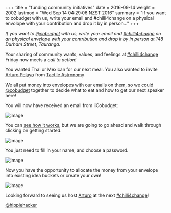 +++
title = "funding community initiatives"
date = 2016-09-14
weight = 2002
lastmod = "Wed Sep 14 04:29:06 NZST 2016"
summary = "If you want to cobudget with us, write your email and #chilli4change on a physical envolope with your contribution and drop it by in person..."
+++


_If you want to [@cobudget](https://twitter.com/cobudget) with us, write your email and [#chilli4change](https://twitter.com/hashtag/chilli4change) on an physical envelope with your contribution and drop it by in person at 148 Durham Street, Tauranga._

Your sharing of community wants, values, and feelings at [#chilli4change](https://twitter.com/hashtag/chilli4change) Friday now meets a _call to action!_

You wanted Thai or Mexican for our next meal. You also wanted to invite [Arturo Pelayo](http://www.arturopelayo.com/) from [Tactile Astronomy](https://twitter.com/tactileedu)

We all put money into envelopes with our emails on them, so we could [@cobudget](https://twitter.com/cobudget) together to decide what to eat and how to get our next speaker here!

You will now have received an email from iiCobudget:

![image](/images/2016/09/2016-09-13-115634_646x278_escrotum.png)

You can [see how it works](https://docs.google.com/presentation/d/1ZQYKxhHwKuQGmOMPpoE8Eo0XMuw1yn55Bjgsh6-D0eQ/pub?start=true&loop=true&delayms=5000&slide=id.ge08287da5_10_0), but we are going to go ahead and walk through clicking on getting started.

![image](/images/2016/09/2016-09-13-120248_415x462_escrotum.png)

You just need to fill in your name, and choose a password.

![image](/images/2016/09/2016-09-13-120912_650x537_escrotum.png)

Now you have the opportunity to allocate the money from your envelope into existing idea buckets or create your own!

![image](/images/2016/09/2016-09-13-121209_824x565_escrotum.png)

Looking forward to seeing us host [Arturo](http://www.arturopelayo.com/) at the next [#chilli4change](https://twitter.com/hashtag/chilli4change)!

[@hippiehacker](https://twitter.com/hippiehacker)

